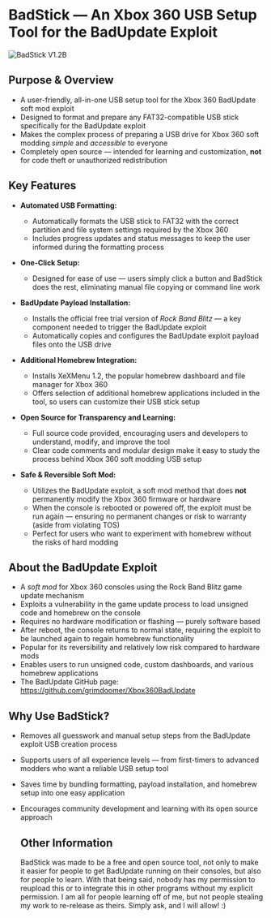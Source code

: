 # BadStick — An Xbox 360 USB Setup Tool for the BadUpdate Exploit

![BadStick V1.2B](https://i.imgur.com/rJLsN9f.png)

## Purpose & Overview

- A user-friendly, all-in-one USB setup tool for the Xbox 360 BadUpdate soft mod exploit  
- Designed to format and prepare any FAT32-compatible USB stick specifically for the BadUpdate exploit  
- Makes the complex process of preparing a USB drive for Xbox 360 soft modding *simple* and *accessible* to everyone  
- Completely open source — intended for learning and customization, **not** for code theft or unauthorized redistribution  

## Key Features

- **Automated USB Formatting:**  
  - Automatically formats the USB stick to FAT32 with the correct partition and file system settings required by the Xbox 360  
  - Includes progress updates and status messages to keep the user informed during the formatting process  

- **One-Click Setup:**  
  - Designed for ease of use — users simply click a button and BadStick does the rest, eliminating manual file copying or command line work  

- **BadUpdate Payload Installation:**  
  - Installs the official free trial version of *Rock Band Blitz* — a key component needed to trigger the BadUpdate exploit  
  - Automatically copies and configures the BadUpdate exploit payload files onto the USB drive  

- **Additional Homebrew Integration:**  
  - Installs XeXMenu 1.2, the popular homebrew dashboard and file manager for Xbox 360  
  - Offers selection of additional homebrew applications included in the tool, so users can customize their USB stick setup  

- **Open Source for Transparency and Learning:**  
  - Full source code provided, encouraging users and developers to understand, modify, and improve the tool  
  - Clear code comments and modular design make it easy to study the process behind Xbox 360 soft modding USB setup  

- **Safe & Reversible Soft Mod:**  
  - Utilizes the BadUpdate exploit, a soft mod method that does **not** permanently modify the Xbox 360 firmware or hardware  
  - When the console is rebooted or powered off, the exploit must be run again — ensuring no permanent changes or risk to warranty (aside from violating TOS)  
  - Perfect for users who want to experiment with homebrew without the risks of hard modding  

## About the BadUpdate Exploit

- A *soft mod* for Xbox 360 consoles using the Rock Band Blitz game update mechanism  
- Exploits a vulnerability in the game update process to load unsigned code and homebrew on the console  
- Requires no hardware modification or flashing — purely software based  
- After reboot, the console returns to normal state, requiring the exploit to be launched again to regain homebrew functionality  
- Popular for its reversibility and relatively low risk compared to hardware mods  
- Enables users to run unsigned code, custom dashboards, and various homebrew applications
- The BadUpdate GitHub page: https://github.com/grimdoomer/Xbox360BadUpdate

## Why Use BadStick?

- Removes all guesswork and manual setup steps from the BadUpdate exploit USB creation process  
- Supports users of all experience levels — from first-timers to advanced modders who want a reliable USB setup tool  
- Saves time by bundling formatting, payload installation, and homebrew setup into one easy application  
- Encourages community development and learning with its open source approach

  ## Other Information
  BadStick was made to be a free and open source tool, not only to make it easier for people to get BadUpdate running on
  their consoles, but also for people to learn. With that being said, nobody has my permission to reupload this or to
  integrate this in other programs without my explicit permission. I am all for people learning off of me, but not people
  stealing my work to re-release as theirs. Simply ask, and I will allow! :)
